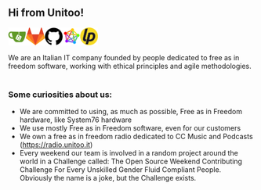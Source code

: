 ## Hi from Unitoo!

<a href='https://gitea.it/Unitoo'><img align='left' alt="gitea" src="https://raw.githubusercontent.com/UnitooTeam/UnitooTeam/main/assets/gitea.png" height='36px'/></a>
<a href='https://gitlab.com/unitoo'><img align='left' alt="gitlab" src="https://raw.githubusercontent.com/UnitooTeam/UnitooTeam/main/assets/gitlab.png" height='36px'/></a>
<a href='https://github.com/UnitooTeam'><img align='left' alt="github" src="https://raw.githubusercontent.com/UnitooTeam/UnitooTeam/main/assets/github.png" height='36px'/></a>
<a href='https://social.unitoo.it/@admin'><img align='left' alt="fediverse" src="https://raw.githubusercontent.com/UnitooTeam/UnitooTeam/main/assets/fediverse.png" height='36px'/></a>
<a href='https://liberapay.com/Unitoo/'><img alt="liberapay" src="https://raw.githubusercontent.com/UnitooTeam/UnitooTeam/main/assets/liberapay.png" height='36px'/></a>

We are an Italian IT company founded by people dedicated to free as in freedom software, working with ethical principles and agile methodologies.
<br/>
<br/>

### Some curiosities about us:

- We are committed to using, as much as possible, Free as in Freedom hardware, like System76 hardware
- We use mostly Free as in Freedom software, even for our customers
- We own a free as in freedom radio dedicated to CC Music and Podcasts (https://radio.unitoo.it)
- Every weekend our team is involved in a random project around the world in a Challenge called: The Open Source Weekend Contributing Challenge For Every Unskilled Gender Fluid Compliant People. Obviously the name is a joke, but the Challenge exists.

<br>
